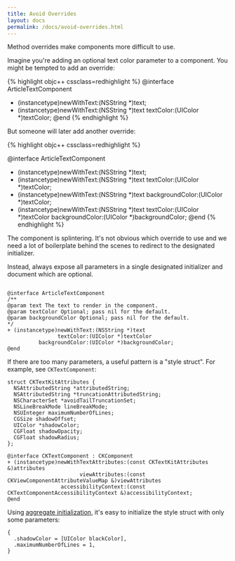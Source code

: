 ```yaml
---
title: Avoid Overrides
layout: docs
permalink: /docs/avoid-overrides.html
---
```

Method overrides make components more difficult to use.

Imagine you're adding an optional text color parameter to a component. You might be tempted to add an override:

{% highlight objc++ cssclass=redhighlight %}
@interface ArticleTextComponent
+ (instancetype)newWithText:(NSString *)text;
+ (instancetype)newWithText:(NSString *)text textColor:(UIColor *)textColor;
@end
{% endhighlight %}

But someone will later add another override:

{% highlight objc++ cssclass=redhighlight %}

  @interface ArticleTextComponent
  + (instancetype)newWithText:(NSString *)text;
  + (instancetype)newWithText:(NSString *)text textColor:(UIColor *)textColor;
  + (instancetype)newWithText:(NSString *)text backgroundColor:(UIColor *)textColor;
  + (instancetype)newWithText:(NSString *)text 
                    textColor:(UIColor *)textColor
              backgroundColor:(UIColor *)backgroundColor;
@end
{% endhighlight %}

The component is splintering. It's not obvious which override to use and we need a lot of boilerplate behind the scenes to redirect to the designated initializer.

Instead, always expose all parameters in a single designated initializer and document which are optional.

  ```objc++

@interface ArticleTextComponent
/**
 @param text The text to render in the component.
 @param textColor Optional; pass nil for the default.
 @param backgroundColor Optional; pass nil for the default.
 */
+ (instancetype)newWithText:(NSString *)text 
                  textColor:(UIColor *)textColor
            backgroundColor:(UIColor *)backgroundColor;
@end
```

If there are too many parameters, a useful pattern is a "style struct". For example, see `CKTextComponent`:

```objc++
struct CKTextKitAttributes {
  NSAttributedString *attributedString;
  NSAttributedString *truncationAttributedString;
  NSCharacterSet *avoidTailTruncationSet;
  NSLineBreakMode lineBreakMode;
  NSUInteger maximumNumberOfLines;
  CGSize shadowOffset;
  UIColor *shadowColor;
  CGFloat shadowOpacity;
  CGFloat shadowRadius;
};

@interface CKTextComponent : CKComponent
+ (instancetype)newWithTextAttributes:(const CKTextKitAttributes &)attributes
                       viewAttributes:(const CKViewComponentAttributeValueMap &)viewAttributes
                 accessibilityContext:(const CKTextComponentAccessibilityContext &)accessibilityContext;
@end
```

Using [aggregate initialization](http://en.cppreference.com/w/cpp/language/aggregate_initialization), it's easy to initialize the style struct with only some parameters:

```objc++
{
  .shadowColor = [UIColor blackColor],
  .maximumNumberOfLines = 1,
}
```
